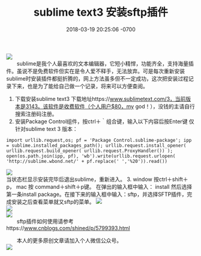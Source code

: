 ﻿---
layout: post
title:  "sublime text3 安装sftp插件"
date: 2018-03-19 20:25:06 -0700
---
![](/images/2018-03-19-1-1.png)  
&emsp;&emsp;sublime是我个人最喜欢的文本编辑器，它短小精悍，功能齐全，支持海量插件。虽说不是免费软件但实在是令人爱不释手，无法放弃。可是每次重新安装sublime时安装插件都挺折腾的，网上方法虽多但不一定成功，这次把安装过程记录下来，也是为了能给自己做一个记录，将来可以方便查阅。
1. 下载安装sublime text3
    下载地址https://www.sublimetext.com/3，当前版本是3143。该软件是收费软件（个人用户$80，my god！），没钱的主请自行搜索注册码注册。
2. 安装Package Control组件，按ctrl＋｀组合键，输入以下内容后按Enter键
  仅针对sublime text 3 版本：
```
import urllib.request,os; pf = 'Package Control.sublime-package'; ipp = sublime.installed_packages_path(); urllib.request.install_opener( urllib.request.build_opener( urllib.request.ProxyHandler()) ); open(os.path.join(ipp, pf), 'wb').write(urllib.request.urlopen( 'http://sublime.wbond.net/' + pf.replace(' ','%20')).read())
```
![](/images/2018-03-19-1-2.png)  
  当状态栏显示安装完毕后退出sublime，重新进入。
3. window 按ctrl＋shift＋p， mac 按 command＋shift＋p键。 在弹出的输入框中输入： install  然后选择第一条install package。在接下来的输入框中输入：sftp，并选择SFTP插件，完成安装之后查看菜单就又sftp的菜单。
![](/images/2018-03-19-1-3.png)  
![](/images/2018-03-19-1-4.png)  
![](/images/2018-03-19-1-5.png)  
&emsp;&emsp;sftp插件如何使用请参考https://www.cnblogs.com/shined/p/5799393.html

&emsp;&emsp;本人的更多原创文章请加入个人微信公众号。  
![](/images/weixin.jpg)

